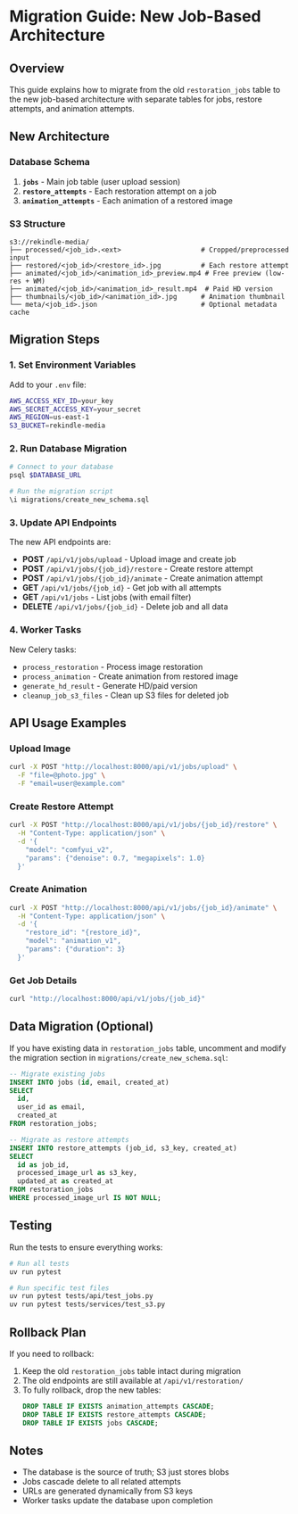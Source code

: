 # Migration Guide: New Job-Based Architecture

## Overview

This guide explains how to migrate from the old `restoration_jobs` table to the new job-based architecture with separate tables for jobs, restore attempts, and animation attempts.

## New Architecture

### Database Schema

1. **`jobs`** - Main job table (user upload session)
2. **`restore_attempts`** - Each restoration attempt on a job
3. **`animation_attempts`** - Each animation of a restored image

### S3 Structure

```
s3://rekindle-media/
├── processed/<job_id>.<ext>                    # Cropped/preprocessed input
├── restored/<job_id>/<restore_id>.jpg          # Each restore attempt
├── animated/<job_id>/<animation_id>_preview.mp4 # Free preview (low-res + WM)
├── animated/<job_id>/<animation_id>_result.mp4  # Paid HD version
├── thumbnails/<job_id>/<animation_id>.jpg      # Animation thumbnail
└── meta/<job_id>.json                          # Optional metadata cache
```

## Migration Steps

### 1. Set Environment Variables

Add to your `.env` file:
```bash
AWS_ACCESS_KEY_ID=your_key
AWS_SECRET_ACCESS_KEY=your_secret
AWS_REGION=us-east-1
S3_BUCKET=rekindle-media
```

### 2. Run Database Migration

```bash
# Connect to your database
psql $DATABASE_URL

# Run the migration script
\i migrations/create_new_schema.sql
```

### 3. Update API Endpoints

The new API endpoints are:

- **POST** `/api/v1/jobs/upload` - Upload image and create job
- **POST** `/api/v1/jobs/{job_id}/restore` - Create restore attempt
- **POST** `/api/v1/jobs/{job_id}/animate` - Create animation attempt
- **GET** `/api/v1/jobs/{job_id}` - Get job with all attempts
- **GET** `/api/v1/jobs` - List jobs (with email filter)
- **DELETE** `/api/v1/jobs/{job_id}` - Delete job and all data

### 4. Worker Tasks

New Celery tasks:
- `process_restoration` - Process image restoration
- `process_animation` - Create animation from restored image
- `generate_hd_result` - Generate HD/paid version
- `cleanup_job_s3_files` - Clean up S3 files for deleted job

## API Usage Examples

### Upload Image
```bash
curl -X POST "http://localhost:8000/api/v1/jobs/upload" \
  -F "file=@photo.jpg" \
  -F "email=user@example.com"
```

### Create Restore Attempt
```bash
curl -X POST "http://localhost:8000/api/v1/jobs/{job_id}/restore" \
  -H "Content-Type: application/json" \
  -d '{
    "model": "comfyui_v2",
    "params": {"denoise": 0.7, "megapixels": 1.0}
  }'
```

### Create Animation
```bash
curl -X POST "http://localhost:8000/api/v1/jobs/{job_id}/animate" \
  -H "Content-Type: application/json" \
  -d '{
    "restore_id": "{restore_id}",
    "model": "animation_v1",
    "params": {"duration": 3}
  }'
```

### Get Job Details
```bash
curl "http://localhost:8000/api/v1/jobs/{job_id}"
```

## Data Migration (Optional)

If you have existing data in `restoration_jobs` table, uncomment and modify the migration section in `migrations/create_new_schema.sql`:

```sql
-- Migrate existing jobs
INSERT INTO jobs (id, email, created_at)
SELECT 
  id,
  user_id as email,
  created_at
FROM restoration_jobs;

-- Migrate as restore attempts
INSERT INTO restore_attempts (job_id, s3_key, created_at)
SELECT 
  id as job_id,
  processed_image_url as s3_key,
  updated_at as created_at
FROM restoration_jobs
WHERE processed_image_url IS NOT NULL;
```

## Testing

Run the tests to ensure everything works:

```bash
# Run all tests
uv run pytest

# Run specific test files
uv run pytest tests/api/test_jobs.py
uv run pytest tests/services/test_s3.py
```

## Rollback Plan

If you need to rollback:

1. Keep the old `restoration_jobs` table intact during migration
2. The old endpoints are still available at `/api/v1/restoration/`
3. To fully rollback, drop the new tables:
   ```sql
   DROP TABLE IF EXISTS animation_attempts CASCADE;
   DROP TABLE IF EXISTS restore_attempts CASCADE;
   DROP TABLE IF EXISTS jobs CASCADE;
   ```

## Notes

- The database is the source of truth; S3 just stores blobs
- Jobs cascade delete to all related attempts
- URLs are generated dynamically from S3 keys
- Worker tasks update the database upon completion